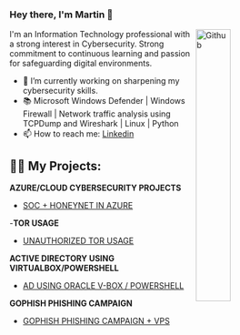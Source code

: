 ### Hey there, I'm Martin  👋

<img width="35%" align="right" alt="Github" src="https://user-images.githubusercontent.com/48678280/88862734-4903af80-d201-11ea-968b-9c939d88a37c.gif" />

I'm an Information Technology professional with a strong interest in Cybersecurity. Strong commitment to continuous learning and passion for safeguarding digital environments. 

- 🔭 I’m currently working on sharpening my cybersecurity skills. 
- 📚 Microsoft Windows Defender | Windows Firewall | Network traffic analysis using TCPDump and Wireshark | Linux | Python  
- 📫 How to reach me: [Linkedin](https://www.linkedin.com/in/martin-b-1362a5223/) 


<h2>👨‍💻 My Projects:</h2>

<b>AZURE/CLOUD CYBERSECURITY PROJECTS</b>
- [SOC + HONEYNET IN AZURE](https://github.com/mar7inb/honeynetsoc)

-<b>TOR USAGE</b>
- [UNAUTHORIZED TOR USAGE](https://github.com/mar7inb/threat-hunt-scenario-tor)

<b>ACTIVE DIRECTORY USING VIRTUALBOX/POWERSHELL</b>
- [AD USING ORACLE V-BOX / POWERSHELL](https://github.com/mar7inb/activedirectory)

<b>GOPHISH PHISHING CAMPAIGN</b>
- [GOPHISH PHISHING CAMPAIGN + VPS](https://github.com/mar7inb/phishingcampaign)
